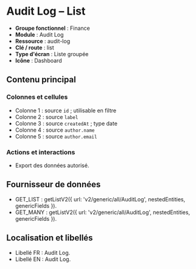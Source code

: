 # Audit Log – List

- **Groupe fonctionnel** : Finance
- **Module** : Audit Log
- **Ressource** : audit-log
- **Clé / route** : list
- **Type d'écran** : Liste groupée
- **Icône** : Dashboard

## Contenu principal
### Colonnes et cellules
- Colonne 1 : source `id` ; utilisable en filtre
- Colonne 2 : source `label`
- Colonne 3 : source `createdAt` ; type date
- Colonne 4 : source `author.name`
- Colonne 5 : source `author.email`

### Actions et interactions
- Export des données autorisé.

## Fournisseur de données
- GET_LIST : getListV2({
  url: 'v2/generic/all/AuditLog',
  nestedEntities,
  genericFields
}).
- GET_MANY : getListV2({
  url: 'v2/generic/all/AuditLog',
  nestedEntities,
  genericFields
}).

## Localisation et libellés
- Libellé FR : Audit Log.
- Libellé EN : Audit Log.